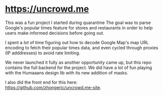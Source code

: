 # https://uncrowd.me

This was a fun project I started during quarantine The goal was to parse Google's popular times feature for stores and restaurants in order to help users make informed decisions before going out.

I spent a *lot* of time figuring out how to decode Google Map's map URL encoding to fetch their popular times data, and even cycled through proxies (IP adddresses) to avoid rate limiting.

We never launched it fully as another opportunity came up, but this repo contains the full backend for the project. We did have a lot of fun playing with the Humaaans design lib with its new addition of masks.

I also did the front end for this here: https://github.com/zhongeric/uncrowd.me-site.
